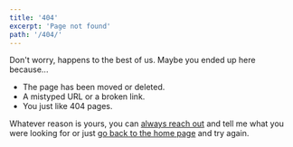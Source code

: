 ```yaml
---
title: '404'
excerpt: 'Page not found'
path: '/404/'
---
```


Don't worry, happens to the best of us. Maybe you ended up here because...

- The page has been moved or deleted.
- A mistyped URL or a broken link.
- You just like 404 pages.

Whatever reason is yours, you can [always reach out](https://twitter.com/MarcCollado) and tell me what you were looking for or just [go back to the home page](/) and try again.
